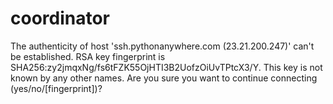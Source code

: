 # coordinator

The authenticity of host 'ssh.pythonanywhere.com (23.21.200.247)' can't be established.
RSA key fingerprint is SHA256:zy2jmqxNg/fs6tFZK55OjHTI3B2UofzOiUvTPtcX3/Y.
This key is not known by any other names.
Are you sure you want to continue connecting (yes/no/[fingerprint])?